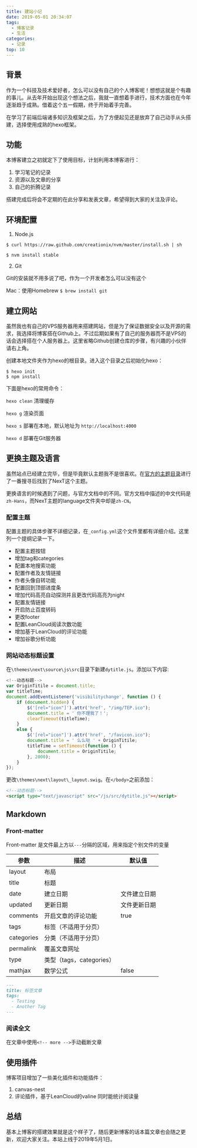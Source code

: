 ```yaml
---
title: 建站小记
date: 2019-05-01 20:34:07
tags:
  - 博客记录
  - 生活
categories:
  - 记录
top: 10
---
```


## 背景
作为一个科技及技术爱好者，怎么可以没有自己的个人博客呢！想想这就是个有趣的事儿。从去年开始出现这个想法之后，我就一直想着手进行，技术方面也在今年逐渐趋于成熟。借着这个五一假期，终于开始着手完善。

在学习了前端后端诸多知识及框架之后，为了方便起见还是放弃了自己动手从头搭建，选择使用成熟的hexo框架。

## 功能
本博客建立之初就定下了使用目标，计划利用本博客进行：
1. 学习笔记的记录
2. 资源以及文章的分享
3. 自己的折腾记录

搭建完成后将会不定期的在此分享和发表文章，希望得到大家的关注及评论。

<!-- more -->

## 环境配置
1. Node.js

`$ curl https://raw.github.com/creationix/nvm/master/install.sh | sh`

`$ nvm install stable`

2. Git

Git的安装就不用多说了吧，作为一个开发者怎么可以没有这个

Mac：使用Homebrew
`$ brew install git`

## 建立网站
虽然我也有自己的VPS服务器用来搭建网站，但是为了保证数据安全以及开源的需求，我选择将博客搭在Github上。不过后期如果有了自己的服务器而不是VPS的话会选择搭在个人服务器上。这里省略Github创建仓库的步骤，有兴趣的小伙伴请右上角。

创建本地文件夹作为hexo的根目录。进入这个目录之后初始化hexo：
```
$ hexo init
$ npm install
```

下面是hexo的常用命令：

`hexo clean` 清理缓存

`hexo g` 渲染页面

`hexo s` 部署在本地，默认地址为 `http://localhost:4000`

`hexo d` 部署在Git服务器

## 更换主题及语言
虽然站点已经建立完毕，但是毕竟默认主题我不是很喜欢。在[官方的主题目录](https://hexo.io/themes/)进行了一番搜寻后找到了NexT这个主题。

更换语言的时候遇到了问题，与官方文档中的不同。官方文档中描述的中文代码是`zh-Hans`，而NexT主题的language文件夹中却是`zh-CN`。

### 配置主题
配置主题的具体步骤不详细记录，在`_config.yml`这个文件里都有详细介绍。这里列一个提纲记录一下。

- 配置主题按钮
- 增加tag和categories
- 配置本地搜索功能
- 配置作者及友情链接
- 作者头像自转功能
- 配置回到顶部进度条
- 增加代码高亮自动探测并且更改代码高亮为night
- 配置友情链接
- 开启防止百度转码
- 更改footer
- 配置LeanCloud阅读次数功能
- 增加基于LeanCloud的评论功能
- 增加谷歌分析功能

### 网站动态标题设置
在`\themes\next\source\js\src`目录下新建`dytitle.js`。添加以下内容:
```JavaScript
<!--动态标题-->
var OriginTitile = document.title;
var titleTime;
document.addEventListener('visibilitychange', function () {
    if (document.hidden) {
        $('[rel="icon"]').attr('href', "/img/TEP.ico");
        document.title = ' 你不理我了！';
        clearTimeout(titleTime);
    }
    else {
        $('[rel="icon"]').attr('href', "/favicon.ico");
        document.title = ' 么么哒 ' + OriginTitile;
        titleTime = setTimeout(function () {
            document.title = OriginTitile;
        }, 2000);
    }
});
```
更改`\themes\next\layout\_layout.swig`。在`</body>`之前添加：
```HTML
<!--动态标题-->
<script type="text/javascript" src="/js/src/dytitle.js"></script>
```

## Markdown
### Front-matter

Front-matter 是文件最上方以`---`分隔的区域，用来指定个别文件的变量

参数|描述|默认值
-|-|-
layout|布局|
title|标题|
date|建立日期|文件建立日期
updated|更新日期|文件更新日期
comments|开启文章的评论功能|true
tags|标签（不适用于分页）|	
categories|分类（不适用于分页）|	
permalink|覆盖文章网址|
type|类型（tags，categories）|
mathjax|数学公式|false
```Markdown
---
title: 标签文章
tags:
  - Testing
  - Another Tag
---
```

### 阅读全文
在文章中使用`<!-- more -->`手动截断文章

## 使用插件
博客项目增加了一些美化插件和功能插件：
1. canvas-nest
2. 评论插件，基于LeanCloud的valine
同时能统计阅读量



## 总结
基本上博客的搭建效果就是这个样子了，随后更新博客的话本篇文章也会随之更新，欢迎大家关注。本站上线于2019年5月1日。


